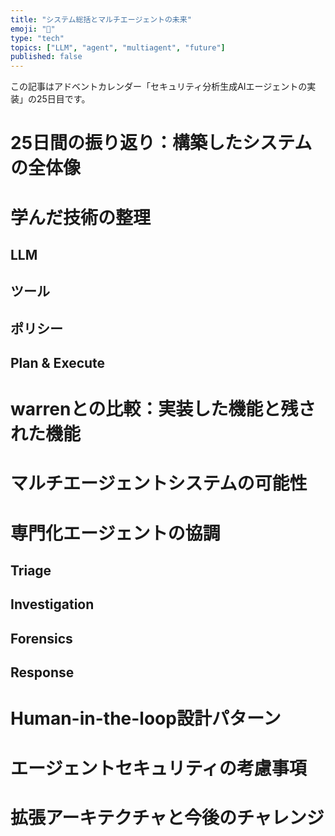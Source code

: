 ```yaml
---
title: "システム総括とマルチエージェントの未来"
emoji: "🌟"
type: "tech"
topics: ["LLM", "agent", "multiagent", "future"]
published: false
---
```


この記事はアドベントカレンダー「セキュリティ分析生成AIエージェントの実装」の25日目です。

# 25日間の振り返り：構築したシステムの全体像

# 学んだ技術の整理

## LLM

## ツール

## ポリシー

## Plan & Execute

# warrenとの比較：実装した機能と残された機能

# マルチエージェントシステムの可能性

# 専門化エージェントの協調

## Triage

## Investigation

## Forensics

## Response

# Human-in-the-loop設計パターン

# エージェントセキュリティの考慮事項

# 拡張アーキテクチャと今後のチャレンジ
